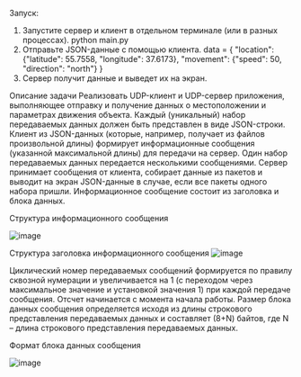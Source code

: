 Запуск:
1) Запустите сервер и клиент в отдельном терминале (или в разных процессах).
  python main.py
2) Отправьте JSON-данные с помощью клиента.
    data = {
        "location": {"latitude": 55.7558, "longitude": 37.6173},
        "movement": {"speed": 50, "direction": "north"}
    }
3) Сервер получит данные и выведет их на экран.

Описание задачи
Реализовать UDP-клиент и UDP-сервер приложения, выполняющее отправку и получение данных о местоположении и параметрах движения объекта. Каждый (уникальный) набор передаваемых данных должен быть представлен в виде JSON-строки. 
Клиент из JSON-данных (которые, например, получает из файлов произвольной длины) формирует информационные сообщения (указанной максимальной длины) для передачи на сервер. Один набор передаваемых данных передается несколькими сообщениями. Сервер принимает сообщения от клиента, собирает данные из пакетов и выводит на экран JSON-данные в случае, 
если все пакеты одного набора пришли. Информационное сообщение состоит из заголовка и блока данных.

Структура информационного сообщения

![image](https://github.com/user-attachments/assets/08e43f47-c2bf-4c30-8e2e-3122b18b146f)


Структура заголовка информационного сообщения
![image](https://github.com/user-attachments/assets/cf023a5f-6964-4d7f-b562-0d30e45d2ae7)

Циклический номер передаваемых сообщений формируется по правилу сквозной нумерации и увеличивается на 1 (с переходом через максимальное значение и установкой значения 1) при каждой передаче сообщения. Отсчет начинается с 
момента начала работы. Размер блока данных сообщения определяется исходя из длины строкового представления передаваемых данных и составляет (8+N) байтов, где N – длина строкового представления передаваемых данных.

Формат блока данных сообщения

![image](https://github.com/user-attachments/assets/5399254e-a058-4c97-bae8-5f79142f3524)

